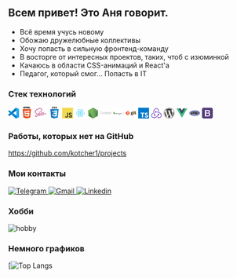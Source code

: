 ## Всем привет! Это Аня говорит.

- Всё время учусь новому
- Обожаю дружелюбные коллективы
- Хочу попасть в сильную фронтенд-команду
- В восторге от интересных проектов, таких, чтоб с изюминкой
- Качаюсь в области CSS-анимаций и React'а
- Педагог, который смог... Попасть в IT

### Стек технологий

<p>
<img src="https://raw.githubusercontent.com/github/explore/80688e429a7d4ef2fca1e82350fe8e3517d3494d/topics/visual-studio-code/visual-studio-code.png" alt="VS Code" height="22">
<img src="https://raw.githubusercontent.com/github/explore/80688e429a7d4ef2fca1e82350fe8e3517d3494d/topics/html/html.png" alt="HTML" height="24">
<img src="https://raw.githubusercontent.com/github/explore/80688e429a7d4ef2fca1e82350fe8e3517d3494d/topics/sass/sass.png" alt="Saas" height="24">
<img src="https://raw.githubusercontent.com/github/explore/80688e429a7d4ef2fca1e82350fe8e3517d3494d/topics/css/css.png" alt="CSS" height="24" >
<img src="https://raw.githubusercontent.com/github/explore/80688e429a7d4ef2fca1e82350fe8e3517d3494d/topics/javascript/javascript.png" alt="Javascript" height="22">
<img src="https://raw.githubusercontent.com/github/explore/80688e429a7d4ef2fca1e82350fe8e3517d3494d/topics/react/react.png" alt="React" height="22">
<img src="https://raw.githubusercontent.com/github/explore/80688e429a7d4ef2fca1e82350fe8e3517d3494d/topics/nodejs/nodejs.png" alt="NodeJS" height="22">
<img src="https://raw.githubusercontent.com/github/explore/80688e429a7d4ef2fca1e82350fe8e3517d3494d/topics/express/express.png" alt="Express" height="22">
<img src="https://raw.githubusercontent.com/github/explore/80688e429a7d4ef2fca1e82350fe8e3517d3494d/topics/mongodb/mongodb.png" alt="Express" height="22">
<img src="https://raw.githubusercontent.com/github/explore/80688e429a7d4ef2fca1e82350fe8e3517d3494d/topics/git/git.png" alt="git" height="22">
<img src="https://raw.githubusercontent.com/github/explore/80688e429a7d4ef2fca1e82350fe8e3517d3494d/topics/typescript/typescript.png" alt="git" height="22">
<img src="https://raw.githubusercontent.com/github/explore/80688e429a7d4ef2fca1e82350fe8e3517d3494d/topics/redux/redux.png" alt="git" height="22">
<img src="https://raw.githubusercontent.com/github/explore/80688e429a7d4ef2fca1e82350fe8e3517d3494d/topics/wordpress/wordpress.png" alt="git" height="22">
<img src="https://raw.githubusercontent.com/github/explore/80688e429a7d4ef2fca1e82350fe8e3517d3494d/topics/vue/vue.png" alt="git" height="22">
<img src="https://raw.githubusercontent.com/github/explore/80688e429a7d4ef2fca1e82350fe8e3517d3494d/topics/php/php.png" alt="git" height="22">
<img src="https://raw.githubusercontent.com/github/explore/80688e429a7d4ef2fca1e82350fe8e3517d3494d/topics/bootstrap/bootstrap.png" alt="git" height="22">
</p>

### Работы, которых нет на GitHub

https://github.com/kotcher1/projects

### Мои контакты

<div>
    <a href="https://t.me/Hanna_Shulgina">
      <img src="https://img.shields.io/badge/telegram-DEF7FE?logo=telegram&logocolor=white" alt="Telegram"/>
    </a>
    <a href="mailto:annashkt@gmail.com">
      <img src="https://img.shields.io/badge/gmail-FFFADD?logo=gmail" alt="Gmail"/>
    </a>
    <a href="https://www.linkedin.com/in/anna-shulgina-4a80181b4/">
      <img src="https://img.shields.io/badge/linkedin-C6D8FF?logo=linkedin&logocolor=white" alt="Linkedin">
    </a>
</div>

### Хобби

<p>
  <img src="https://github.com/kotcher1/kotcher1/assets/43149448/0c9fb8f2-c5bc-41f1-9de2-325e8d77f70b" alt="hobby" height="300">
</p>

### Немного графиков 

[![Top Langs](https://github-readme-stats.vercel.app/api/top-langs/?username=kotcher1&show_icons=true&theme=synthwave)
